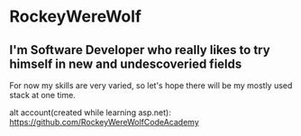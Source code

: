 # RockeyWereWolf

## I'm Software Developer who really likes to try himself in new and undescoveried fields

For now my skills are very varied, so let's hope there will be my mostly used stack at one time. 

alt account(created while learning asp.net): https://github.com/RockeyWereWolfCodeAcademy
